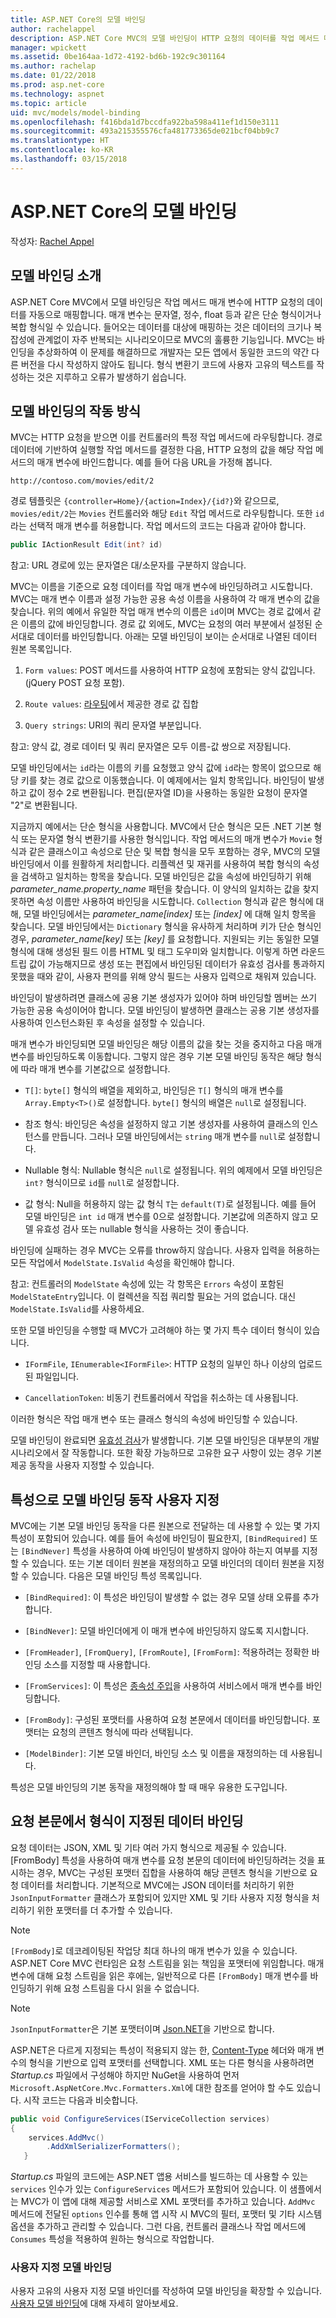 ```yaml
---
title: ASP.NET Core의 모델 바인딩
author: rachelappel
description: ASP.NET Core MVC의 모델 바인딩이 HTTP 요청의 데이터를 작업 메서드 매개 변수에 매핑하는 방법을 알아봅니다.
manager: wpickett
ms.assetid: 0be164aa-1d72-4192-bd6b-192c9c301164
ms.author: rachelap
ms.date: 01/22/2018
ms.prod: asp.net-core
ms.technology: aspnet
ms.topic: article
uid: mvc/models/model-binding
ms.openlocfilehash: f416bda1d7bccdfa922ba598a411ef1d150e3111
ms.sourcegitcommit: 493a215355576cfa481773365de021bcf04bb9c7
ms.translationtype: HT
ms.contentlocale: ko-KR
ms.lasthandoff: 03/15/2018
---
```

# <a name="model-binding-in-aspnet-core"></a>ASP.NET Core의 모델 바인딩

작성자: [Rachel Appel](https://github.com/rachelappel)

## <a name="introduction-to-model-binding"></a>모델 바인딩 소개

ASP.NET Core MVC에서 모델 바인딩은 작업 메서드 매개 변수에 HTTP 요청의 데이터를 자동으로 매핑합니다. 매개 변수는 문자열, 정수, float 등과 같은 단순 형식이거나 복합 형식일 수 있습니다. 들어오는 데이터를 대상에 매핑하는 것은 데이터의 크기나 복잡성에 관계없이 자주 반복되는 시나리오이므로 MVC의 훌륭한 기능입니다. MVC는 바인딩을 추상화하여 이 문제를 해결하므로 개발자는 모든 앱에서 동일한 코드의 약간 다른 버전을 다시 작성하지 않아도 됩니다. 형식 변환기 코드에 사용자 고유의 텍스트를 작성하는 것은 지루하고 오류가 발생하기 쉽습니다.

## <a name="how-model-binding-works"></a>모델 바인딩의 작동 방식

MVC는 HTTP 요청을 받으면 이를 컨트롤러의 특정 작업 메서드에 라우팅합니다. 경로 데이터에 기반하여 실행할 작업 메서드를 결정한 다음, HTTP 요청의 값을 해당 작업 메서드의 매개 변수에 바인드합니다. 예를 들어 다음 URL을 가정해 봅니다.

`http://contoso.com/movies/edit/2`

경로 템플릿은 `{controller=Home}/{action=Index}/{id?}`와 같으므로, `movies/edit/2`는 `Movies` 컨트롤러와 해당 `Edit` 작업 메서드로 라우팅합니다. 또한 `id`라는 선택적 매개 변수를 허용합니다. 작업 메서드의 코드는 다음과 같아야 합니다.

```csharp
public IActionResult Edit(int? id)
   ```

참고: URL 경로에 있는 문자열은 대/소문자를 구분하지 않습니다.

MVC는 이름을 기준으로 요청 데이터를 작업 매개 변수에 바인딩하려고 시도합니다. MVC는 매개 변수 이름과 설정 가능한 공용 속성 이름을 사용하여 각 매개 변수의 값을 찾습니다. 위의 예에서 유일한 작업 매개 변수의 이름은 `id`이며 MVC는 경로 값에서 같은 이름의 값에 바인딩합니다. 경로 값 외에도, MVC는 요청의 여러 부분에서 설정된 순서대로 데이터를 바인딩합니다. 아래는 모델 바인딩이 보이는 순서대로 나열된 데이터 원본 목록입니다.

1. `Form values`: POST 메서드를 사용하여 HTTP 요청에 포함되는 양식 값입니다. (jQuery POST 요청 포함).

2. `Route values`: [라우팅](xref:fundamentals/routing)에서 제공한 경로 값 집합

3. `Query strings`: URI의 쿼리 문자열 부분입니다.

<!-- DocFX BUG
The link works but generates an error when building with DocFX
@fundamentals/routing
[Routing](xref:fundamentals/routing)
-->

참고: 양식 값, 경로 데이터 및 쿼리 문자열은 모두 이름-값 쌍으로 저장됩니다.

모델 바인딩에서는 `id`라는 이름의 키를 요청했고 양식 값에 `id`라는 항목이 없으므로 해당 키를 찾는 경로 값으로 이동했습니다. 이 예제에서는 일치 항목입니다. 바인딩이 발생하고 값이 정수 2로 변환됩니다. 편집(문자열 ID)을 사용하는 동일한 요청이 문자열 "2"로 변환됩니다.

지금까지 예에서는 단순 형식을 사용합니다. MVC에서 단순 형식은 모든 .NET 기본 형식 또는 문자열 형식 변환기를 사용한 형식입니다. 작업 메서드의 매개 변수가 `Movie` 형식과 같은 클래스이고 속성으로 단순 및 복합 형식을 모두 포함하는 경우, MVC의 모델 바인딩에서 이를 원활하게 처리합니다. 리플렉션 및 재귀를 사용하여 복합 형식의 속성을 검색하고 일치하는 항목을 찾습니다. 모델 바인딩은 값을 속성에 바인딩하기 위해 *parameter_name.property_name* 패턴을 찾습니다. 이 양식의 일치하는 값을 찾지 못하면 속성 이름만 사용하여 바인딩을 시도합니다. `Collection` 형식과 같은 형식에 대해, 모델 바인딩에서는 *parameter_name[index]* 또는 *[index]* 에 대해 일치 항목을 찾습니다. 모델 바인딩에서는 `Dictionary` 형식을 유사하게 처리하며 키가 단순 형식인 경우, *parameter_name[key]* 또는 *[key]* 를 요청합니다. 지원되는 키는 동일한 모델 형식에 대해 생성된 필드 이름 HTML 및 태그 도우미와 일치합니다. 이렇게 하면 라운드트립 값이 가능해지므로 생성 또는 편집에서 바인딩된 데이터가 유효성 검사를 통과하지 못했을 때와 같이, 사용자 편의를 위해 양식 필드는 사용자 입력으로 채워져 있습니다.

바인딩이 발생하려면 클래스에 공용 기본 생성자가 있어야 하며 바인딩할 멤버는 쓰기 가능한 공용 속성이어야 합니다. 모델 바인딩이 발생하면 클래스는 공용 기본 생성자를 사용하여 인스턴스화된 후 속성을 설정할 수 있습니다.

매개 변수가 바인딩되면 모델 바인딩은 해당 이름의 값을 찾는 것을 중지하고 다음 매개 변수를 바인딩하도록 이동합니다. 그렇지 않은 경우 기본 모델 바인딩 동작은 해당 형식에 따라 매개 변수를 기본값으로 설정합니다.

* `T[]`: `byte[]` 형식의 배열을 제외하고, 바인딩은 `T[]` 형식의 매개 변수를 `Array.Empty<T>()`로 설정합니다. `byte[]` 형식의 배열은 `null`로 설정됩니다.

* 참조 형식: 바인딩은 속성을 설정하지 않고 기본 생성자를 사용하여 클래스의 인스턴스를 만듭니다. 그러나 모델 바인딩에서는 `string` 매개 변수를 `null`로 설정합니다.

* Nullable 형식: Nullable 형식은 `null`로 설정됩니다. 위의 예제에서 모델 바인딩은 `int?` 형식이므로 `id`를 `null`로 설정합니다.

* 값 형식: Null을 허용하지 않는 값 형식 `T`는 `default(T)`로 설정됩니다. 예를 들어 모델 바인딩은 `int id` 매개 변수를 0으로 설정합니다. 기본값에 의존하지 않고 모델 유효성 검사 또는 nullable 형식을 사용하는 것이 좋습니다.

바인딩에 실패하는 경우 MVC는 오류를 throw하지 않습니다. 사용자 입력을 허용하는 모든 작업에서 `ModelState.IsValid` 속성을 확인해야 합니다.

참고: 컨트롤러의 `ModelState` 속성에 있는 각 항목은 `Errors` 속성이 포함된 `ModelStateEntry`입니다. 이 컬렉션을 직접 쿼리할 필요는 거의 없습니다. 대신 `ModelState.IsValid`를 사용하세요.

또한 모델 바인딩을 수행할 때 MVC가 고려해야 하는 몇 가지 특수 데이터 형식이 있습니다.

* `IFormFile`, `IEnumerable<IFormFile>`: HTTP 요청의 일부인 하나 이상의 업로드된 파일입니다.

* `CancellationToken`: 비동기 컨트롤러에서 작업을 취소하는 데 사용됩니다.

이러한 형식은 작업 매개 변수 또는 클래스 형식의 속성에 바인딩할 수 있습니다.

모델 바인딩이 완료되면 [유효성 검사](validation.md)가 발생합니다. 기본 모델 바인딩은 대부분의 개발 시나리오에서 잘 작동합니다. 또한 확장 가능하므로 고유한 요구 사항이 있는 경우 기본 제공 동작을 사용자 지정할 수 있습니다.

## <a name="customize-model-binding-behavior-with-attributes"></a>특성으로 모델 바인딩 동작 사용자 지정

MVC에는 기본 모델 바인딩 동작을 다른 원본으로 전달하는 데 사용할 수 있는 몇 가지 특성이 포함되어 있습니다. 예를 들어 속성에 바인딩이 필요한지, `[BindRequired]` 또는 `[BindNever]` 특성을 사용하여 아예 바인딩이 발생하지 않아야 하는지 여부를 지정할 수 있습니다. 또는 기본 데이터 원본을 재정의하고 모델 바인더의 데이터 원본을 지정할 수 있습니다. 다음은 모델 바인딩 특성 목록입니다.

* `[BindRequired]`: 이 특성은 바인딩이 발생할 수 없는 경우 모델 상태 오류를 추가합니다.

* `[BindNever]`: 모델 바인더에게 이 매개 변수에 바인딩하지 않도록 지시합니다.

* `[FromHeader]`, `[FromQuery]`, `[FromRoute]`, `[FromForm]`: 적용하려는 정확한 바인딩 소스를 지정할 때 사용합니다.

* `[FromServices]`: 이 특성은 [종속성 주입](../../fundamentals/dependency-injection.md)을 사용하여 서비스에서 매개 변수를 바인딩합니다.

* `[FromBody]`: 구성된 포맷터를 사용하여 요청 본문에서 데이터를 바인딩합니다. 포맷터는 요청의 콘텐츠 형식에 따라 선택됩니다.

* `[ModelBinder]`: 기본 모델 바인더, 바인딩 소스 및 이름을 재정의하는 데 사용됩니다.

특성은 모델 바인딩의 기본 동작을 재정의해야 할 때 매우 유용한 도구입니다.

## <a name="bind-formatted-data-from-the-request-body"></a>요청 본문에서 형식이 지정된 데이터 바인딩

요청 데이터는 JSON, XML 및 기타 여러 가지 형식으로 제공될 수 있습니다. [FromBody] 특성을 사용하여 매개 변수를 요청 본문의 데이터에 바인딩하려는 것을 표시하는 경우, MVC는 구성된 포맷터 집합을 사용하여 해당 콘텐츠 형식을 기반으로 요청 데이터를 처리합니다. 기본적으로 MVC에는 JSON 데이터를 처리하기 위한 `JsonInputFormatter` 클래스가 포함되어 있지만 XML 및 기타 사용자 지정 형식을 처리하기 위한 포맷터를 더 추가할 수 있습니다.

> [!NOTE]
> `[FromBody]`로 데코레이팅된 작업당 최대 하나의 매개 변수가 있을 수 있습니다. ASP.NET Core MVC 런타임은 요청 스트림을 읽는 책임을 포맷터에 위임합니다. 매개 변수에 대해 요청 스트림을 읽은 후에는, 일반적으로 다른 `[FromBody]` 매개 변수를 바인딩하기 위해 요청 스트림을 다시 읽을 수 없습니다.

> [!NOTE]
> `JsonInputFormatter`은 기본 포맷터이며 [Json.NET](https://www.newtonsoft.com/json)을 기반으로 합니다.

ASP.NET은 다르게 지정되는 특성이 적용되지 않는 한, [Content-Type](https://www.w3.org/Protocols/rfc1341/4_Content-Type.html) 헤더와 매개 변수의 형식을 기반으로 입력 포맷터를 선택합니다. XML 또는 다른 형식을 사용하려면 *Startup.cs* 파일에서 구성해야 하지만 NuGet을 사용하여 먼저 `Microsoft.AspNetCore.Mvc.Formatters.Xml`에 대한 참조를 얻어야 할 수도 있습니다. 시작 코드는 다음과 비슷합니다.

```csharp
public void ConfigureServices(IServiceCollection services)
{
    services.AddMvc()
        .AddXmlSerializerFormatters();
   }
```

*Startup.cs* 파일의 코드에는 ASP.NET 앱용 서비스를 빌드하는 데 사용할 수 있는 `services` 인수가 있는 `ConfigureServices` 메서드가 포함되어 있습니다. 이 샘플에서는 MVC가 이 앱에 대해 제공할 서비스로 XML 포맷터를 추가하고 있습니다. `AddMvc` 메서드에 전달된 `options` 인수를 통해 앱 시작 시 MVC의 필터, 포맷터 및 기타 시스템 옵션을 추가하고 관리할 수 있습니다. 그런 다음, 컨트롤러 클래스나 작업 메서드에 `Consumes` 특성을 적용하여 원하는 형식으로 작업합니다.

### <a name="custom-model-binding"></a>사용자 지정 모델 바인딩

사용자 고유의 사용자 지정 모델 바인더를 작성하여 모델 바인딩을 확장할 수 있습니다. [사용자 모델 바인딩](../advanced/custom-model-binding.md)에 대해 자세히 알아보세요.
